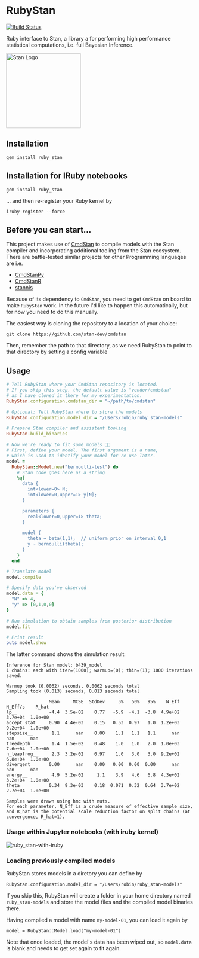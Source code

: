 # RubyStan
[![Build Status](https://travis-ci.org/neumanrq/ruby_stan.svg?branch=master)](https://travis-ci.org/neumanrq/ruby_stan)

Ruby interface to Stan, a library a for performing high performance statistical computations, i.e.
full Bayesian Inference.

<a href="https://mc-stan.org">
  <img src="https://raw.githubusercontent.com/stan-dev/logos/master/logo.png" width=200 alt="Stan Logo"/>
</a>


## Installation

    gem install ruby_stan

## Installation for IRuby notebooks

    gem install ruby_stan

… and then re-register your Ruby kernel by

    iruby register --force

## Before you can start…

This project makes use of [CmdStan](https://github.com/stan-dev/cmdstan) to compile models
with the Stan compiler and incorporating additional tooling from the Stan ecosystem. There
are battle-tested similar projects for other Programming languages are i.e.

  * [CmdStanPy](https://github.com/stan-dev/cmdstanpy)
  * [CmdStanR](https://github.com/stan-dev/cmdstanr)
  * [stannis](https://github.com/sakrejda/stannis])

Because of its dependency to `CmdStan`, you need to get `CmdStan` on board to
make `RubyStan` work. In the future I'd like to happen this automatically, but
for now you need to do this manually.

The easiest way is cloning the repository to a location of your choice:

    git clone https://github.com/stan-dev/cmdstan

Then, remember the path to that directory, as we need RubyStan to point
to that directory by setting a config variable

## Usage


```Ruby
# Tell RubyStan where your CmdStan repository is located.
# If you skip this step, the default value is "vendor/cmdstan"
# as I have cloned it there for my experimentation.
RubyStan.configuration.cmdstan_dir = "~/path/to/cmdstan"

# Optional: Tell RubyStan where to store the models
RubyStan.configuration.model_dir = "/Users/robin/ruby_stan-models"

# Prepare Stan compiler and assistent tooling
RubyStan.build_binaries

# Now we're ready to fit some models 👨‍🔬
# First, define your model. The first argument is a name,
# which is used to identify your model for re-use later.
model =
  RubyStan::Model.new("bernoulli-test") do
    # Stan code goes here as a string
    %q{
      data {
        int<lower=0> N;
        int<lower=0,upper=1> y[N];
      }

      parameters {
        real<lower=0,upper=1> theta;
      }

      model {
        theta ~ beta(1,1);  // uniform prior on interval 0,1
        y ~ bernoulli(theta);
      }
    }
  end

# Translate model
model.compile

# Specify data you've observed
model.data = {
  "N" => 4,
  "y" => [0,1,0,0]
}

# Run simulation to obtain samples from posterior distribution
model.fit

# Print result
puts model.show
```

The latter command shows the simulation result:


    Inference for Stan model: b439_model
    1 chains: each with iter=(1000); warmup=(0); thin=(1); 1000 iterations saved.

    Warmup took (0.0062) seconds, 0.0062 seconds total
    Sampling took (0.013) seconds, 0.013 seconds total

                    Mean     MCSE  StdDev     5%   50%   95%    N_Eff  N_Eff/s    R_hat
    lp__            -4.4  3.5e-02    0.77   -5.9  -4.1  -3.8  4.9e+02  3.7e+04  1.0e+00
    accept_stat__   0.90  4.4e-03    0.15   0.53  0.97   1.0  1.2e+03  9.2e+04  1.0e+00
    stepsize__       1.1      nan    0.00    1.1   1.1   1.1      nan      nan      nan
    treedepth__      1.4  1.5e-02    0.48    1.0   1.0   2.0  1.0e+03  7.6e+04  1.0e+00
    n_leapfrog__     2.3  3.2e-02    0.97    1.0   3.0   3.0  9.2e+02  6.8e+04  1.0e+00
    divergent__     0.00      nan    0.00   0.00  0.00  0.00      nan      nan      nan
    energy__         4.9  5.2e-02     1.1    3.9   4.6   6.8  4.3e+02  3.2e+04  1.0e+00
    theta           0.34  9.3e-03    0.18  0.071  0.32  0.64  3.7e+02  2.7e+04  1.0e+00

    Samples were drawn using hmc with nuts.
    For each parameter, N_Eff is a crude measure of effective sample size,
    and R_hat is the potential scale reduction factor on split chains (at
    convergence, R_hat=1).



### Usage within Jupyter notebooks (with iruby kernel)
![ruby_stan-with-iruby](https://user-images.githubusercontent.com/3685123/81400924-77a44980-912e-11ea-8474-5faa358c58f9.png)


### Loading previously compiled models

RubyStan stores models in a diretory you can define by

    RubyStan.configuration.model_dir = "/Users/robin/ruby_stan-models"

If you skip this, RubyStan will create a folder in your home directory named `ruby_stan-models` and store
the model files and the compiled model binaries there.

Having compiled a model with name `my-model-01`, you can load it again by

    model = RubyStan::Model.load("my-model-01")

Note that once loaded, the model's data has been wiped out, so `model.data` is blank and
needs to get set again to fit again.
